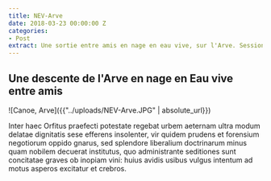 ```yaml
---
title: NEV-Arve
date: 2018-03-23 00:00:00 Z
categories:
- Post
extract: Une sortie entre amis en nage en eau vive, sur l'Arve. Session Surf en rivière.
---
```


<h2>Une descente de l'Arve en nage en Eau vive entre amis</h2>

![Canoe, Arve]({{"../uploads/NEV-Arve.JPG" | absolute_url}})
<br>

<p>Inter haec Orfitus praefecti potestate regebat urbem aeternam ultra modum delatae dignitatis sese efferens insolenter, vir quidem prudens et forensium negotiorum oppido gnarus, sed splendore liberalium doctrinarum minus quam nobilem decuerat institutus, quo administrante seditiones sunt concitatae graves ob inopiam vini: huius avidis usibus vulgus intentum ad motus asperos excitatur et crebros.</p>